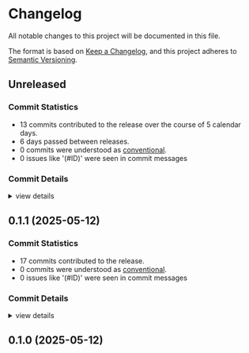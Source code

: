 # Changelog

All notable changes to this project will be documented in this file.

The format is based on [Keep a Changelog](https://keepachangelog.com/en/1.0.0/),
and this project adheres to [Semantic Versioning](https://semver.org/spec/v2.0.0.html).

## Unreleased

### Commit Statistics

<csr-read-only-do-not-edit/>

 - 13 commits contributed to the release over the course of 5 calendar days.
 - 6 days passed between releases.
 - 0 commits were understood as [conventional](https://www.conventionalcommits.org).
 - 0 issues like '(#ID)' were seen in commit messages

### Commit Details

<csr-read-only-do-not-edit/>

<details><summary>view details</summary>

 * **Uncategorized**
    - Updated CHANGELOG ([`2896c80`](https://github.com/Green-Nova/natural-earth-basemap/commit/2896c807d7cf6808bc29180cdf4920e57dfdcb55))
    - Added comment ([`01974f3`](https://github.com/Green-Nova/natural-earth-basemap/commit/01974f3792571302b1fdb41fc74a0d1d52fde367))
    - Refactoring code ([`a670e1f`](https://github.com/Green-Nova/natural-earth-basemap/commit/a670e1fdd340a4292d3407d656e943acf9502da3))
    - Adding in text ([`3ac0b5f`](https://github.com/Green-Nova/natural-earth-basemap/commit/3ac0b5f5dd91df1e39215431f6f987f7fd185c6e))
    - Deleted Map.png ([`9f9e87b`](https://github.com/Green-Nova/natural-earth-basemap/commit/9f9e87bcd712e55359df8ac9f5f7990de6b8d2a5))
    - Refactoring ([`d4b562d`](https://github.com/Green-Nova/natural-earth-basemap/commit/d4b562d8ac07cfb65b4f41a3dfbe3f3dc2ec7b65))
    - Added new style ([`0ab4f4a`](https://github.com/Green-Nova/natural-earth-basemap/commit/0ab4f4a8f779eb134e4462c336803094006867c2))
    - Improving Styles ([`22e5d43`](https://github.com/Green-Nova/natural-earth-basemap/commit/22e5d4321aba7fbc09ab67b7b7d23d1c834fa345))
    - Initial commit for v0.1.2 ([`b8aa15a`](https://github.com/Green-Nova/natural-earth-basemap/commit/b8aa15a49e702c5b48ba677c26aa354c16e8beb0))
    - Debugging code ([`4f4764a`](https://github.com/Green-Nova/natural-earth-basemap/commit/4f4764a4dbf158db08b54294d6c240fb2eeb8262))
    - Added globe with clipping ([`ef11ec8`](https://github.com/Green-Nova/natural-earth-basemap/commit/ef11ec8b2687245bdf36beb9a45da25bf6848a26))
    - Implementing glob back surface culling ([`3c3a9ad`](https://github.com/Green-Nova/natural-earth-basemap/commit/3c3a9ad04f459fa99679ab9203b88f8627d2e091))
    - Implementing label names ([`5ba0116`](https://github.com/Green-Nova/natural-earth-basemap/commit/5ba0116b66678ecae1374e76c348faff39d72d49))
</details>

## 0.1.1 (2025-05-12)

### Commit Statistics

<csr-read-only-do-not-edit/>

 - 17 commits contributed to the release.
 - 0 commits were understood as [conventional](https://www.conventionalcommits.org).
 - 0 issues like '(#ID)' were seen in commit messages

### Commit Details

<csr-read-only-do-not-edit/>

<details><summary>view details</summary>

 * **Uncategorized**
    - Release natural-earth-basemap v0.1.1 ([`fe3e023`](https://github.com/Green-Nova/natural-earth-basemap/commit/fe3e0231b6409d929e5f4c8bc9c6ea36725a3388))
    - Release natural-earth-basemap v0.1.0 ([`f61a2a2`](https://github.com/Green-Nova/natural-earth-basemap/commit/f61a2a25deb72581a0a0a25c64ad24ca6ccb1002))
    - Adjusting changelogs prior to release of natural-earth-basemap v0.1.0 ([`dc76f71`](https://github.com/Green-Nova/natural-earth-basemap/commit/dc76f71189d5f25d031e6ca51e357934057f9d07))
    - Adjusting changelogs prior to release of natural-earth-basemap v0.1.0 ([`a2ac987`](https://github.com/Green-Nova/natural-earth-basemap/commit/a2ac987ed08d5f9f95b363b1206b0337a21876ec))
    - Adjusting changelogs prior to release of natural-earth-basemap v0.1.0 ([`4b6b583`](https://github.com/Green-Nova/natural-earth-basemap/commit/4b6b583ab8fa0496697a5fcd7faf6a541434d41c))
    - Updating changelog ([`99253cb`](https://github.com/Green-Nova/natural-earth-basemap/commit/99253cbe0ec1048fb07a92b52da48a500818493c))
    - Adjusting changelogs prior to release of natural-earth-basemap v0.1.0 ([`08a2db7`](https://github.com/Green-Nova/natural-earth-basemap/commit/08a2db77eddba54bfa296807f644247448c5e873))
    - Adjusting changelogs prior to release of natural-earth-basemap v0.1.0 ([`2aebad5`](https://github.com/Green-Nova/natural-earth-basemap/commit/2aebad5abe8c415a6960a0d50d9b02309be31a63))
    - Created CHANGELOG.md ([`1f5bb7e`](https://github.com/Green-Nova/natural-earth-basemap/commit/1f5bb7e625b29afdd499c9492a1993ace1f27378))
    - Added some comments ([`5d5c524`](https://github.com/Green-Nova/natural-earth-basemap/commit/5d5c524cfe3cfb86a72679082cc61c378a4c8663))
    - Added new ocean style ([`5ae1838`](https://github.com/Green-Nova/natural-earth-basemap/commit/5ae18386362010e99273f3d7de2a50298be463a4))
    - Refactoring code ([`06b4003`](https://github.com/Green-Nova/natural-earth-basemap/commit/06b40035ea5d81e9153d8ef49d9f7979c1973b9d))
    - Updated Cargo.toml ([`57b2b99`](https://github.com/Green-Nova/natural-earth-basemap/commit/57b2b9993c1b314800db6dc0be5f5a9e5a612272))
    - Ran clippy ([`e3ced1c`](https://github.com/Green-Nova/natural-earth-basemap/commit/e3ced1cfdf1e6947f6ce79830f755dcf4cd7c9a6))
    - Extended Cargo.toml ([`85c1582`](https://github.com/Green-Nova/natural-earth-basemap/commit/85c15824a2e6d0fda6b8ab2025c81f804de3814d))
    - Adding an example ([`83ee843`](https://github.com/Green-Nova/natural-earth-basemap/commit/83ee843663a5ae95f946313d9108b5ddde017e9e))
    - Initial Commit ([`b8f49df`](https://github.com/Green-Nova/natural-earth-basemap/commit/b8f49df92cc2fe3eaefc4c4654ba8e98adc0443d))
</details>

## 0.1.0 (2025-05-12)

